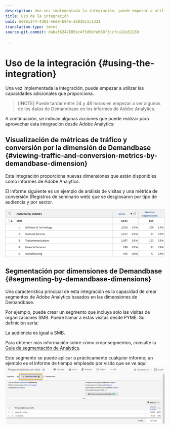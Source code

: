 ```yaml
---
description: Una vez implementada la integración, puede empezar a utilizar las capacidades adicionales que proporciona.
title: Uso de la integración
uuid: 5e861274-4d81-4ee0-b84e-ab83bc1c1331
translation-type: tm+mt
source-git-commit: dabaf6247695bc4f3d9bfe668f3ccfca12a52269

---
```



# Uso de la integración {#using-the-integration}

Una vez implementada la integración, puede empezar a utilizar las capacidades adicionales que proporciona.

>[!NOTE] Puede tardar entre 24 y 48 horas en empezar a ver algunos de los datos de Demandbase en los informes de Adobe Analytics.

A continuación, se indican algunas acciones que puede realizar para aprovechar esta integración desde Adobe Analytics:

## Visualización de métricas de tráfico y conversión por la dimensión de Demandbase {#viewing-traffic-and-conversion-metrics-by-demandbase-dimension}

Esta integración proporciona nuevas dimensiones que están disponibles como informes de Adobe Analytics.

El informe siguiente es un ejemplo de análisis de visitas y una métrica de conversión (Registros de seminario web) que se desglosaron por tipo de audiencia y por sector.

![](assets/metrics_db_dimensions.png)

## Segmentación por dimensiones de Demandbase {#segmenting-by-demandbase-dimensions}

Una característica principal de esta integración es la capacidad de crear segmentos de Adobe Analytics basados en las dimensiones de Demandbase.

Por ejemplo, puede crear un segmento que incluya solo las visitas de organizaciones SMB. Puede llamar a estas visitas desde PYME. Su definición sería:

La audiencia es igual a SMB.

Para obtener más información sobre cómo crear segmentos, consulte la [Guía de segmentación de Analytics](https://marketing.adobe.com/resources/help/es_ES/analytics/segment/).

Este segmento se puede aplicar a prácticamente cualquier informe; un ejemplo es el informe de tiempo empleado por visita que se ve aquí: ![](assets/segment_applied_report.png)
